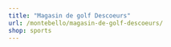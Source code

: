 ```yaml
---
title: "Magasin de golf Descoeurs"
url: /montebello/magasin-de-golf-descoeurs/
shop: sports
---
```

